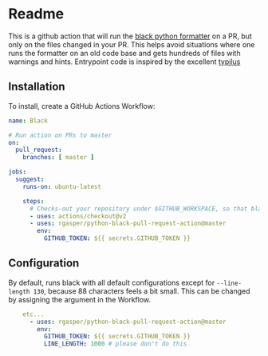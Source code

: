# Readme

This is a github action that will run the [black python formatter](https://github.com/psf/black) on a PR, but only on the files changed in your PR. This helps avoid situations where one runs the formatter on an old code base and gets hundreds of files with warnings and hints. Entrypoint code is inspired by the excellent [typilus](https://github.com/typilus/typilus-action/blob/master/entrypoint.py)

## Installation

To install, create a GitHub Actions Workflow:

```yaml
name: Black

# Run action on PRs to master
on:
  pull_request:
    branches: [ master ]

jobs:
  suggest:
    runs-on: ubuntu-latest

    steps:
      # Checks-out your repository under $GITHUB_WORKSPACE, so that black can inspect it
      - uses: actions/checkout@v2
      - uses: rgasper/python-black-pull-request-action@master
        env:
          GITHUB_TOKEN: ${{ secrets.GITHUB_TOKEN }}
```

## Configuration

By default, runs black with all default configurations except for `--line-length 130`, because 88 characters feels a bit small. This can be changed by assigning the argument in the Workflow.

```yaml
    etc...
      - uses: rgasper/python-black-pull-request-action@master
        env:
          GITHUB_TOKEN: ${{ secrets.GITHUB_TOKEN }}
          LINE_LENGTH: 1000 # please don't do this
```
